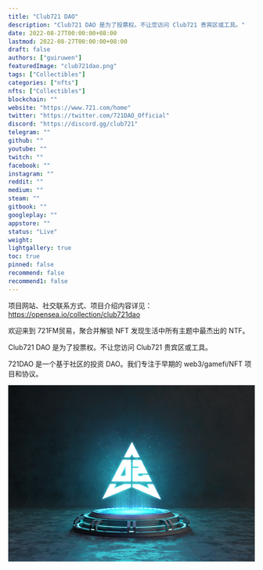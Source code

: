 ```yaml
---
title: "Club721 DAO"
description: "Club721 DAO 是为了投票权。不让您访问 Club721 贵宾区或工具。"
date: 2022-08-27T00:00:00+08:00
lastmod: 2022-08-27T00:00:00+08:00
draft: false
authors: ["guiruwen"]
featuredImage: "club721dao.png"
tags: ["Collectibles"]
categories: ["nfts"]
nfts: ["Collectibles"]
blockchain: ""
website: "https://www.721.com/home"
twitter: "https://twitter.com/721DAO_Official"
discord: "https://discord.gg/club721"
telegram: ""
github: ""
youtube: ""
twitch: ""
facebook: ""
instagram: ""
reddit: ""
medium: ""
steam: ""
gitbook: ""
googleplay: ""
appstore: ""
status: "Live"
weight: 
lightgallery: true
toc: true
pinned: false
recommend: false
recommend1: false
---
```

项目网站、社交联系方式、项目介绍内容详见：https://opensea.io/collection/club721dao

欢迎来到 721FM贸易，聚合并解锁 NFT
发现生活中所有主题中最杰出的 NTF。

Club721 DAO 是为了投票权。不让您访问 Club721 贵宾区或工具。

721DAO 是一个基于社区的投资 DAO。我们专注于早期的 web3/gamefi/NFT 项目和协议。

![nft](01.jpg)